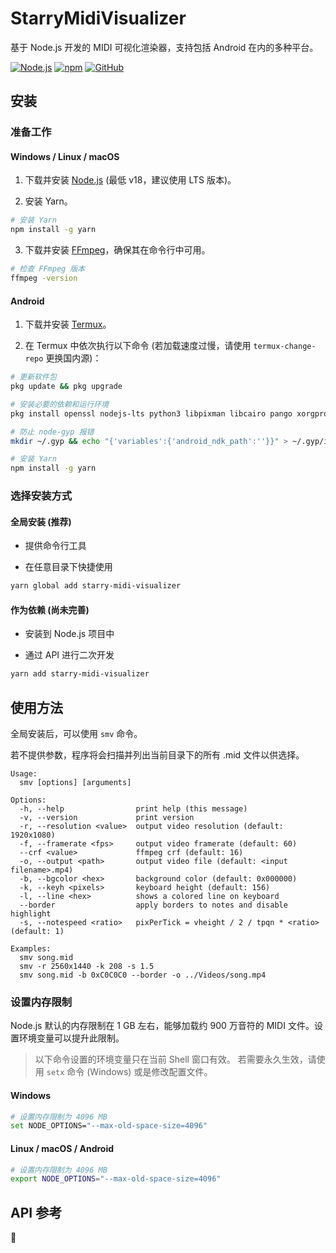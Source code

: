 # StarryMidiVisualizer

基于 Node.js 开发的 MIDI 可视化渲染器，支持包括 Android 在内的多种平台。

[![Node.js](https://img.shields.io/badge/-Node.js-44cc11?style=flat-square&logo=Node.js)](https://nodejs.org/)
[![npm](https://img.shields.io/npm/v/starry-midi-visualizer?style=flat-square)](https://www.npmjs.com/package/starry-midi-visualizer)
[![GitHub](https://img.shields.io/github/license/StarSky919/starry-midi-visualizer?style=flat-square)](https://github.com/StarSky919/starry-midi-visualizer/blob/main/LICENSE)

## 安装

### 准备工作

#### Windows / Linux / macOS

1. 下载并安装 [Node.js](https://nodejs.org/) (最低 v18，建议使用 LTS 版本)。

2. 安装 Yarn。

```bash
# 安装 Yarn
npm install -g yarn
```

3. 下载并安装 [FFmpeg](https://ffmpeg.org/)，确保其在命令行中可用。

```bash
# 检查 FFmpeg 版本
ffmpeg -version
```

#### Android

1. 下载并安装 [Termux](https://github.com/termux/termux-app)。

2. 在 Termux 中依次执行以下命令 (若加载速度过慢，请使用 `termux-change-repo` 更换国内源)：

```bash
# 更新软件包
pkg update && pkg upgrade

# 安装必要的依赖和运行环境
pkg install openssl nodejs-lts python3 libpixman libcairo pango xorgproto libexpat ffmpeg

# 防止 node-gyp 报错
mkdir ~/.gyp && echo "{'variables':{'android_ndk_path':''}}" > ~/.gyp/include.gypi

# 安装 Yarn
npm install -g yarn
```

### 选择安装方式

#### 全局安装 (推荐)

- 提供命令行工具

- 在任意目录下快捷使用

```bash
yarn global add starry-midi-visualizer
```

#### 作为依赖 (尚未完善)

- 安装到 Node.js 项目中

- 通过 API 进行二次开发

```bash
yarn add starry-midi-visualizer
```

## 使用方法

全局安装后，可以使用 `smv` 命令。

若不提供参数，程序将会扫描并列出当前目录下的所有 .mid 文件以供选择。

```
Usage:
  smv [options] [arguments]

Options:
  -h, --help                print help (this message)
  -v, --version             print version
  -r, --resolution <value>  output video resolution (default: 1920x1080)
  -f, --framerate <fps>     output video framerate (default: 60)
  --crf <value>             ffmpeg crf (default: 16)
  -o, --output <path>       output video file (default: <input filename>.mp4)
  -b, --bgcolor <hex>       background color (default: 0x000000)
  -k, --keyh <pixels>       keyboard height (default: 156)
  -l, --line <hex>          shows a colored line on keyboard
  --border                  apply borders to notes and disable highlight
  -s, --notespeed <ratio>   pixPerTick = vheight / 2 / tpqn * <ratio> (default: 1)

Examples:
  smv song.mid
  smv -r 2560x1440 -k 208 -s 1.5
  smv song.mid -b 0xC0C0C0 --border -o ../Videos/song.mp4
```

### 设置内存限制

Node.js 默认的内存限制在 1 GB 左右，能够加载约 900 万音符的 MIDI 文件。设置环境变量可以提升此限制。

> 以下命令设置的环境变量只在当前 Shell 窗口有效。
> 若需要永久生效，请使用 `setx` 命令 (Windows) 或是修改配置文件。

#### Windows

```bash
# 设置内存限制为 4096 MB
set NODE_OPTIONS="--max-old-space-size=4096"
```

#### Linux / macOS / Android

```bash
# 设置内存限制为 4096 MB
export NODE_OPTIONS="--max-old-space-size=4096"
```

## API 参考

🤔